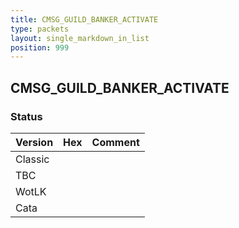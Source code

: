 ```yaml
---
title: CMSG_GUILD_BANKER_ACTIVATE
type: packets
layout: single_markdown_in_list
position: 999
---
```


## CMSG_GUILD_BANKER_ACTIVATE

### Status

Version | Hex | Comment
---------- | ---------- | ---------- 
Classic |  |  
TBC |  |  
WotLK |  |  
Cata |  |  
